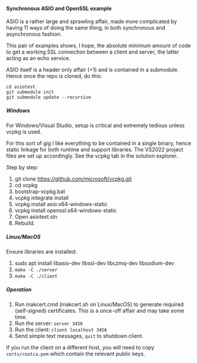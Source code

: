 
#### Synchronous ASIO and OpenSSL example ####

ASIO is a rather large and sprawling affair, made more complicated by having 11 ways of doing the same thing, in both synchronous and asynchronous fashion.

This pair of examples shows, I hope, the absolute minimum amount of code to get a working SSL connection between a client and server, the latter acting as an echo service.

ASIO itself is a header only affair (+1) and is contained in a submodule. Hence once the repo is cloned, do this:

```
cd asiotest
git submodule init
git submodule update --recursive
```


##### Windows #####

For Windows/Visual Studio, setup is critical and extremely tedious unless vcpkg is used.

For this sort of gig I like everything to be contained in a single binary, hence static linkage for both runtime and support libraries. The VS2022 project files are set up accordingly. See the vcpkg tab in the solution explorer.

Step by step:

1. git clone https://github.com/microsoft/vcpkg.git
2. cd vcpkg
3. bootstrap-vcpkg.bat
4. vcpkg integrate install
5. vcpkg install asio:x64-windows-static
6. vcpkg install openssl:x64-windows-static
7. Open asiotest.sln
8. Rebuild.

##### Linux/MacOS #####

Ensure libraries are installed:

1. sudo apt install libasio-dev libssl-dev libczmq-dev libsodium-dev
2. `make -C ./server`
3. `make -C ./client`

##### Operation #####

1. Run makcert.cmd (makcert.sh on Linux/MacOS) to generate required (self-signed) certificates. This is a once-off affair and may take some time.
2. Run the server: `server 3456`
3. Run the client: `client localhost 3456`
4. Send simple text messages, `quit` to shutdown client.

If you run the client on a different host, you will need to copy `certs/rootca.pem` which contain the relevant public keys.
